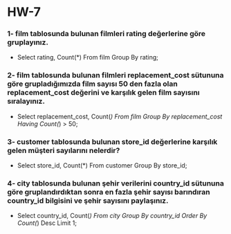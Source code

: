 # HW-7

### 1- film tablosunda bulunan filmleri rating değerlerine göre gruplayınız.

- Select rating, Count(*) From film Group By rating;

### 2- film tablosunda bulunan filmleri replacement_cost sütununa göre grupladığımızda film sayısı 50 den fazla olan replacement_cost değerini ve karşılık gelen film sayısını sıralayınız.

- Select replacement_cost, Count(*) From film Group By replacement_cost Having Count(*) > 50;

### 3- customer tablosunda bulunan store_id değerlerine karşılık gelen müşteri sayılarını nelerdir?

- Select store_id, Count(*) From customer Group By store_id;

### 4- city tablosunda bulunan şehir verilerini country_id sütununa göre gruplandırdıktan sonra en fazla şehir sayısı barındıran country_id bilgisini ve şehir sayısını paylaşınız.

- Select country_id, Count(*) From city Group By country_id Order By Count(*) Desc Limit 1;


